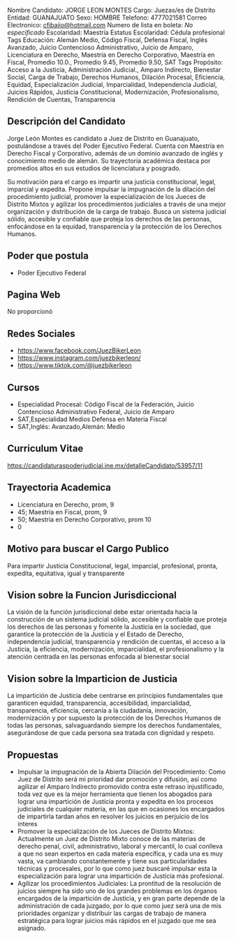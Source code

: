 Nombre Candidato: JORGE LEON MONTES
Cargo: Juezas/es de Distrito
Entidad: GUANAJUATO
Sexo: HOMBRE
Telefono: 4777021581
Correo Electronico: cfibajio@hotmail.com
Numero de lista en boleta: *No especificado*
Escolaridad: Maestría
Estatus Escolaridad: Cédula profesional
Tags Educación: Alemán Medio, Código Fiscal, Defensa Fiscal, Inglés Avanzado, Juicio Contencioso Administrativo, Juicio de Amparo, Licenciatura en Derecho, Maestría en Derecho Corporativo, Maestría en Fiscal, Promedio 10.0., Promedio 9.45, Promedio 9.50, SAT
Tags Propósito: Acceso a la Justicia, Administración Judicial., Amparo Indirecto, Bienestar Social, Carga de Trabajo, Derechos Humanos, Dilación Procesal, Eficiencia, Equidad, Especialización Judicial, Imparcialidad, Independencia Judicial, Juicios Rápidos, Justicia Constitucional, Modernización, Profesionalismo, Rendición de Cuentas, Transparencia


## Descripción del Candidato 

Jorge León Montes es candidato a Juez de Distrito en Guanajuato, postulándose a través del Poder Ejecutivo Federal. Cuenta con Maestría en Derecho Fiscal y Corporativo, además de un dominio avanzado de inglés y conocimiento medio de alemán. Su trayectoria académica destaca por promedios altos en sus estudios de licenciatura y posgrado.

Su motivación para el cargo es impartir una justicia constitucional, legal, imparcial y expedita.  Propone impulsar la impugnación de la dilación del procedimiento judicial, promover la especialización de los Jueces de Distrito Mixtos y agilizar los procedimientos judiciales a través de una mejor organización y distribución de la carga de trabajo. Busca un sistema judicial sólido, accesible y confiable que proteja los derechos de las personas, enfocándose en la equidad, transparencia y la protección de los Derechos Humanos.


## Poder que postula

- Poder Ejecutivo Federal


## Pagina Web

No proporcionó


## Redes Sociales

- https://www.facebook.com/JuezBikerLeon
- https://www.instagram.com/juezbikerleon/
- https://www.tiktok.com/@juezbikerleon


## Cursos

- Especialidad Procesal: Código Fiscal de la Federación, Juicio Contencioso Administrativo Federal, Juicio de Amparo
- SAT,Especialidad Medios Defensa en Materia Fiscal
- SAT,Inglés: Avanzado,Alemán: Medio


## Curriculum Vitae

https://candidaturaspoderjudicial.ine.mx/detalleCandidato/53957/11


## Trayectoria Academica

- Licenciatura en Derecho, prom, 9
- 45; Maestria en Fiscal, prom, 9
- 50; Maestria en Derecho Corporativo, prom 10
- 0


## Motivo para buscar el Cargo Publico

Para impartir Justicia Constitucional, legal, imparcial, profesional, pronta, expedita, equitativa, igual y transparente


## Vision sobre la Funcion Jurisdiccional

La visión de la función jurisdiccional debe estar orientada hacia la construcción de un sistema judicial sólido, accesible y confiable que proteja los derechos de las personas y fomente la Justicia en la sociedad, que garantice la protección de la Justicia y el Estado de Derecho, independencia judicial, transparencia y rendición de cuentas, el acceso a la Justicia, la eficiencia, modernización, imparcialidad, el profesionalismo y la atención centrada en las personas enfocada al bienestar social


## Vision sobre la Imparticion de Justicia

La impartición de Justicia debe centrarse en principios fundamentales que garanticen equidad, transparencia, accesibilidad, imparcialidad, transparencia, eficiencia, cercanía a la ciudadanía, innovación, modernización y por supuesto la protección de los Derechos Humanos de todas las personas, salvaguardando siempre los derechos fundamentales, asegurándose de que cada persona sea tratada con dignidad y respeto.


## Propuestas

- Impulsar la impugnación de la Abierta Dilación del Procedimiento: Como Juez de Distrito será mi prioridad dar promoción y difusión, así como agilizar el Amparo Indirecto promovido contra este retraso injustificado, toda vez que es la mejor herramienta que tienen los abogados para lograr una impartición de Justicia pronta y expedita en los procesos judiciales de cualquier materia, en las que en ocasiones los encargados de impartirla tardan años en resolver los juicios en perjuicio de los interes
- Promover la especialización de los Jueces de Distrito Mixtos: Actualmente un Juez de Distrito Mixto conoce de las materias de derecho penal, civil, administrativo, laboral y mercantil, lo cual conlleva a que no sean expertos en cada materia específica, y cada una es muy vasta, va cambiando constantemente y tiene sus particularidades técnicas y procesales, por lo que como juez buscaré impulsar esta la especialización para lograr una impartición de Justicia más profesional.
- Agilizar los procedimientos Judiciales: La prontitud de la resolución de juicios siempre ha sido uno de los grandes problemas en los órganos encargados de la impartición de Justicia, y en gran parte depende de la administración de cada juzgado, por lo que como juez será una de mis prioridades organizar y distribuir las cargas de trabajo de manera estratégica para lograr juicios más rápidos en el juzgado que me sea asignado.

